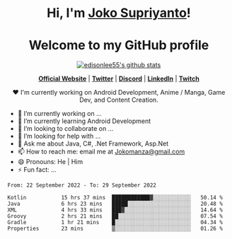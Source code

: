 <h1 align="center">Hi, I'm <a href="https://www.google.com">Joko Supriyanto</a>!</h1>
<h1 align="center">Welcome to my GitHub profile</h1>

<p align="center">
  <a href="https://github.com/jokomanza"><img src="https://github-readme-stats.vercel.app/api?username=jokomanza&hide_border=true&show_icons=true" alt="edisonlee55's github stats"></a>
</p>

<p align="center">
  <strong><a href="https://www.google.com">Official Website</a></strong> |
  <strong><a href="https://twitter.com/jokomanza">Twitter</a></strong> |
  <strong><a href="https://discord.gg/nYXzaUS">Discord</a></strong> |
  <strong><a href="https://www.linkedin.com/in/jokomanza">LinkedIn</a></strong> |
  <strong><a href="https://www.twitch.tv/jokomanza">Twitch</a></strong>
</p>

<p align="center">❤ I'm currently working on Android Development, Anime / Manga, Game Dev, and Content Creation.</p>

- 🔭 I’m currently working on ...
- 🌱 I’m currently learning Android Development
- 👯 I’m looking to collaborate on ...
- 🤔 I’m looking for help with ...
- 💬 Ask me about Java, C#, .Net Framework, Asp.Net
- 📫 How to reach me: email me at Jokomanza@gmail.com
- 😄 Pronouns: He | Him
- ⚡ Fun fact: ...

<!--START_SECTION:waka-->

```text
From: 22 September 2022 - To: 29 September 2022

Kotlin           15 hrs 37 mins  ████████████▓░░░░░░░░░░░░   50.14 %
Java             6 hrs 23 mins   █████░░░░░░░░░░░░░░░░░░░░   20.48 %
XML              4 hrs 33 mins   ███▓░░░░░░░░░░░░░░░░░░░░░   14.64 %
Groovy           2 hrs 21 mins   ██░░░░░░░░░░░░░░░░░░░░░░░   07.54 %
Gradle           1 hr 21 mins    █░░░░░░░░░░░░░░░░░░░░░░░░   04.34 %
Properties       23 mins         ▒░░░░░░░░░░░░░░░░░░░░░░░░   01.26 %
```

<!--END_SECTION:waka-->
